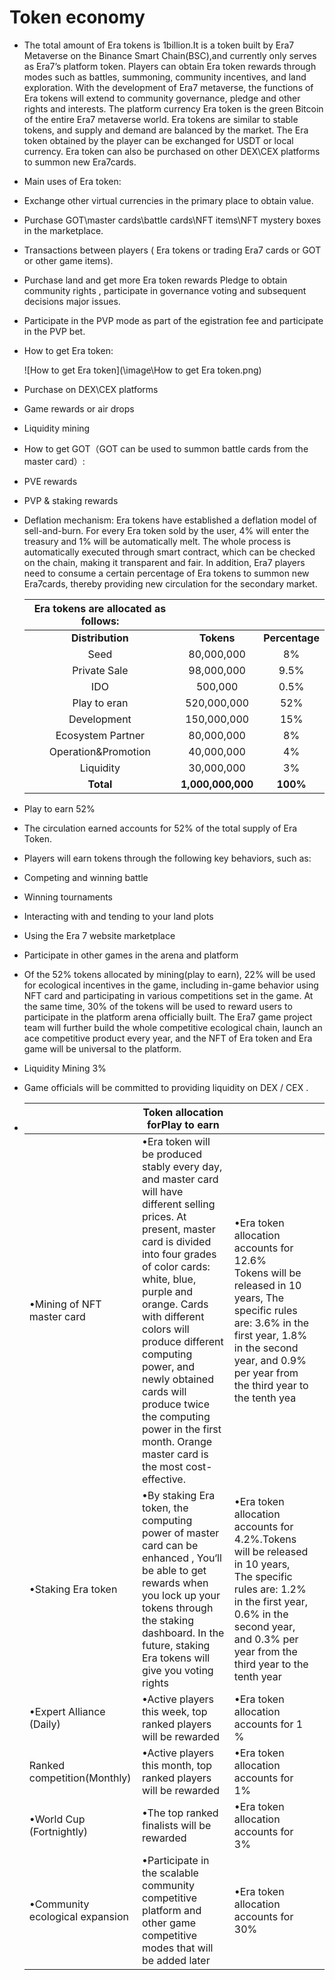 # Token economy

* The total amount of Era tokens is 1billion.It is a token built by Era7 Metaverse on the Binance Smart Chain(BSC),and currently only serves as Era7’s platform token. Players can obtain Era token rewards through modes such as battles, summoning, community incentives, and land exploration. With the development of Era7 metaverse, the functions of Era tokens will extend to community governance, pledge and other rights and interests. The platform currency Era token is the green Bitcoin of the entire Era7 metaverse world. Era tokens are similar to stable tokens, and supply and demand are balanced by the market. The Era token obtained by the player can be exchanged for USDT or local currency. Era token can also be purchased on other DEX\CEX platforms to summon new Era7cards.
* Main uses of Era token:
* Exchange other virtual currencies in the primary place to obtain value.
* Purchase GOT\master cards\battle cards\NFT items\NFT mystery boxes in the marketplace.
* Transactions between players ( Era tokens or trading Era7 cards or GOT or other game items).
* Purchase land and get more Era token rewards Pledge to obtain community rights , participate in governance voting and subsequent decisions major issues.
* Participate in the PVP mode as part of the egistration fee and participate in the PVP bet.
*   How to get Era token:

    !\[How to get Era token]\(\image\How to get Era token.png)
* Purchase on DEX\CEX platforms
* Game rewards or air drops
* Liquidity mining
* How to get GOT（GOT can be used to summon battle cards from the master card）:
* PVE rewards
* PVP & staking rewards
*   Deflation mechanism: Era tokens have established a deflation model of sell-and-burn. For every Era token sold by the user, 4% will enter the treasury and 1% will be automatically melt. The whole process is automatically executed through smart contract, which can be checked on the chain, making it transparent and fair. In addition, Era7 players need to consume a certain percentage of Era tokens to summon new Era7cards, thereby providing new circulation for the secondary market.

    | **Era tokens are allocated as follows:** |                   |                |
    | :--------------------------------------: | :---------------: | :------------: |
    |             **Distribution**             |     **Tokens**    | **Percentage** |
    |                   Seed                   |     80,000,000    |       8%       |
    |               Private Sale               |     98,000,000    |      9.5%      |
    |                    IDO                   |      500,000      |      0.5%      |
    |               Play to eran               |    520,000,000    |       52%      |
    |                Development               |    150,000,000    |       15%      |
    |             Ecosystem Partner            |     80,000,000    |       8%       |
    |           Operation\&Promotion           |     40,000,000    |       4%       |
    |                 Liquidity                |     30,000,000    |       3%       |
    |                 **Total**                | **1,000,000,000** |    **100%**    |
* Play to earn 52%
* The circulation earned accounts for 52% of the total supply of Era Token.
* Players will earn tokens through the following key behaviors, such as:
* Competing and winning battle
* Winning tournaments
* Interacting with and tending to your land plots
* Using the Era 7 website marketplace
* Participate in other games in the arena and platform
* Of the 52% tokens allocated by mining(play to earn), 22% will be used for ecological incentives in the game, including in-game behavior using NFT card and participating in various competitions set in the game. At the same time, 30% of the tokens will be used to reward users to participate in the platform arena officially built. The Era7 game project team will further build the whole competitive ecological chain, launch an ace competitive product every year, and the NFT of Era token and Era game will be universal to the platform.
* Liquidity Mining 3%
* Game officials will be committed to providing liquidity on DEX / CEX .
* |                                 | Token allocation forPlay to earn                                                                                                                                                                                                                                                                                                                                                                             |                                                                                                                                                                                                                         |   |
  | ------------------------------- | ------------------------------------------------------------------------------------------------------------------------------------------------------------------------------------------------------------------------------------------------------------------------------------------------------------------------------------------------------------------------------------------------------------ | ----------------------------------------------------------------------------------------------------------------------------------------------------------------------------------------------------------------------- | - |
  | •Mining of NFT master card      | •Era token will be produced stably every day, and master card will have different selling prices. At present, master card is divided into four grades of color cards: white, blue, purple and orange. Cards with different colors will produce different computing power, and newly obtained cards will produce twice the computing power in the first month. Orange master card is the most cost-effective. | <p>•Era token allocation accounts for 12.6%<br>Tokens will be released in 10 years, The specific rules are: 3.6% in the first year, 1.8% in the second year, and 0.9% per year from the third year to the tenth yea</p> |   |
  | •Staking Era token              | •By staking Era token, the computing power of master card can be enhanced , You‘ll be able to get rewards when you lock up your tokens through the staking dashboard. In the future, staking Era tokens will give you voting rights                                                                                                                                                                          | •Era token allocation accounts for 4.2%.Tokens will be released in 10 years, The specific rules are: 1.2% in the first year, 0.6% in the second year, and 0.3% per year from the third year to the tenth year           |   |
  | •Expert Alliance (Daily)        | •Active players this week, top ranked players will be rewarded                                                                                                                                                                                                                                                                                                                                               | •Era token allocation accounts for 1 %                                                                                                                                                                                  |   |
  | Ranked competition(Monthly)     | •Active players this month, top ranked players will be rewarded                                                                                                                                                                                                                                                                                                                                              | •Era token allocation accounts for 1%                                                                                                                                                                                   |   |
  | •World Cup (Fortnightly)        | •The top ranked finalists will be rewarded                                                                                                                                                                                                                                                                                                                                                                   | •Era token allocation accounts for 3%                                                                                                                                                                                   |   |
  | •Community ecological expansion | •Participate in the scalable community competitive platform and other game competitive modes that will be added later                                                                                                                                                                                                                                                                                        | •Era token allocation accounts for 30%                                                                                                                                                                                  |   |
